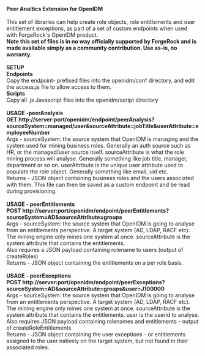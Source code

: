 <b>Peer Analtics Extension for OpenIDM</b>
<br/>
<br/>
This set of libraries can help create role objects, role entitlements and user entitlement exceptions, as part of a set of custom endpoints when used with ForgeRock's OpenIDM product.
<br/>
<b>Note this set of files is in no way officially supported by ForgeRock and is made available simply as a community contribution.  Use as-is, no warranty.</b> 
<br/>
<br/>
<b>SETUP</b>
<br/>
<b>Endpoints</b>
<br/>
Copy the endpoint- prefixed files into the openidm/conf directory, and edit the access.js file to allow access to them.
<br/>
<b>Scripts</b>
<br/>
Copy all .js Javascript files into the openidm/script directory
<br/>
<br/>
<b>USAGE -peerAnalysis</b>
<br/>
<b>GET http://server:port/openidm/endpoint/peerAnalysis?sourceSystem=managed/user&sourceAttribute=jobTitle&userAttribute=employeeNumber</b>
<br/>
Args - sourceSystem: the source system that OpenIDM is managing and the system used for mining business roles.  Generally an auth source such as HR, or the managed/user source itself.  sourceAttribute is what the role mining process will analyse.  Generally
something like job title, manager, department or so on.  userAttribute is the unique user attribute used to populate the role object.  Generally something like email, uid etc.
<br/>
Returns - JSON object containing business roles and the users associated with them.  This file can then be saved as a custom endpoint and be read during provisioning.
<br>
<br>
<b>USAGE - peerEntitlements</b>
<br/>
<b>POST http://server:port/openidm/endpoint/peerEntitlements?sourceSystem=AD&sourceAttribute=groups</b>
<br>
Args - sourceSystem: the source system that OpenIDM is going to analyse from an entitlements perspective.  A target system (AD, LDAP, RACF etc).  The mining engine only mines one system at once.  sourceAttribute is the system attribute that contains the entitlements.
<br>
Also requires a JSON payload containing rolename to users (output of createRoles)
<br/>
Returns - JSON object containing the entitlements on a per role basis.
<br>
<br>
<b>USAGE - peerExceptions</b>
<br/>
<b>POST http://server:port/openidm/endpoint/peerExceptions?sourceSystem=AD&sourceAttribute=groups&user=J100000</b>
<br>
Args - sourceSystem: the source system that OpenIDM is going to analyse from an entitlements perspective.  A target system (AD, LDAP, RACF etc).  The mining engine only mines one system at once.  sourceAttribute is the system attribute that contains the entitlements.
user is the userid to analyse.
<br>
Also requires JSON payload containing rolenames and entitlements - output of createRoleEntitlements
<br/>
Returns - JSON object containing the user exceptions - or entitlements assigned to the user natively on the target system, but not found in their associated roles.
